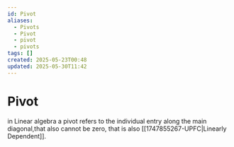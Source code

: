 ```yaml
---
id: Pivot
aliases:
  - Pivots
  - Pivot
  - pivot
  - pivots
tags: []
created: 2025-05-23T00:48
updated: 2025-05-30T11:42
---
```


# Pivot
in Linear algebra a pivot refers to the individual entry along the main diagonal,that also cannot be zero, that is also [[1747855267-UPFC|Linearly Dependent]].

